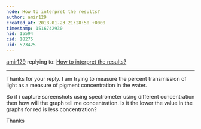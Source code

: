```yaml
---
node: How to interpret the results?
author: amir129
created_at: 2018-01-23 21:28:50 +0000
timestamp: 1516742930
nid: 15594
cid: 18275
uid: 523425
---
```




[amir129](../profile/amir129) replying to: [How to interpret the results?](../notes/amir129/01-23-2018/how-to-interpret-the-results)

----
Thanks for your reply. I am trying to measure the percent transmission of light as a measure of pigment concentration in the water. 

So if i capture screenshots using spectrometer using  different concentration then how will the graph tell me concentration. Is it the lower the value in the graphs for red is less concentration?

Thanks 
